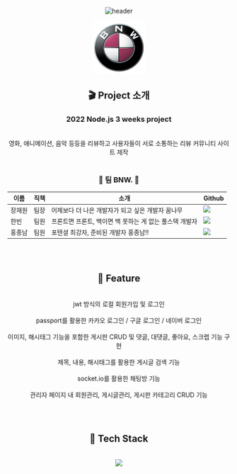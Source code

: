 <div align="center">
  
  ![header](https://capsule-render.vercel.app/api?type=waving&color=timeGradient&height=200&section=header&text=😎%20team%20BNW.%20😎&fontSize=50&fontAlign=50&fontAlignY=40)



<div align="center"><img src='./BNW_logo.png' width="120px" height="120px"></div>  

## 🎬 Project 소개
### 2022 Node.js 3 weeks project
<br/>
영화, 애니메이션, 음악 등등을 리뷰하고 사용자들이 서로 소통하는 리뷰 커뮤니티 사이트 제작

<br>
<br/>

### 👊 팀 BNW. 👊


| 이름   | 직책 | 소개                                   | Github                                                                                                                                                                                      |
| ------ | ---- | -------------------------------------- | ------------------------------------------------------------------------------------------------------------------------------------------------------------------------------------------- |
| 장재원 | 팀장 | 어제보다 더 나은 개발자가 되고 싶은 개발자 꿈나무 | <a href="https://github.com/bitkunst"><img src="https://img.shields.io/badge/bitkunst-black?style=flat-square&logo=github&logoColor=white&link=https://github.com/bitkunst"/></a> |
| 한빈 | 팀원 | 프론트면 프론트, 백이면 백 못하는 게 없는 풀스택 개발자            | <a href="https://github.com/hb707"><img src="https://img.shields.io/badge/hb707-831814?style=flat-square&logo=github&logoColor=white&link=https://github.com/hb707"/></a>    |
| 홍종남 | 팀원 | 포텐셜 최강자, 준비된 개발자 홍종남!!       | <a href="https://github.com/Hongjongnam"><img src="https://img.shields.io/badge/Hongjongnam-darkblue?style=flat-square&logo=github&logoColor=white&link=https://github.com/Hongjongnam"/></a>       |

<br>
<br/>

## 🏁 Feature

<br>jwt 방식의 로컬 회원가입 및 로그인<br>
<br>passport를 활용한 카카오 로그인 / 구글 로그인 / 네이버 로그인<br>
<br>이미지, 해시태그 기능을 포함한 게시판 CRUD 및 댓글, 대댓글, 좋아요, 스크랩 기능 구현<br>
<br>제목, 내용, 해시태그를 활용한 게시글 검색 기능<br>
<br>socket.io를 활용한 채팅방 기능<br>
<br>관리자 페이지 내 회원관리, 게시글관리, 게시판 카테고리 CRUD 기능<br>

<br/>
<br/>

## 🔧 Tech Stack
<br/>
<img src="https://user-images.githubusercontent.com/69417234/162613313-ef0f71c7-709d-4104-b227-6ace0315a6cf.png">

<br/>


<div>

